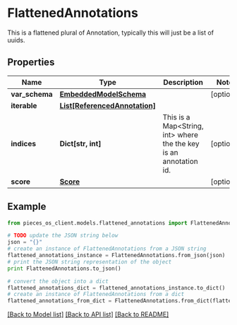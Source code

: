 # FlattenedAnnotations

This is a flattened plural of Annotation, typically this will just be a list of uuids.

## Properties
Name | Type | Description | Notes
------------ | ------------- | ------------- | -------------
**var_schema** | [**EmbeddedModelSchema**](EmbeddedModelSchema.md) |  | [optional] 
**iterable** | [**List[ReferencedAnnotation]**](ReferencedAnnotation.md) |  | 
**indices** | **Dict[str, int]** | This is a Map&lt;String, int&gt; where the the key is an annotation id. | [optional] 
**score** | [**Score**](Score.md) |  | [optional] 

## Example

```python
from pieces_os_client.models.flattened_annotations import FlattenedAnnotations

# TODO update the JSON string below
json = "{}"
# create an instance of FlattenedAnnotations from a JSON string
flattened_annotations_instance = FlattenedAnnotations.from_json(json)
# print the JSON string representation of the object
print FlattenedAnnotations.to_json()

# convert the object into a dict
flattened_annotations_dict = flattened_annotations_instance.to_dict()
# create an instance of FlattenedAnnotations from a dict
flattened_annotations_from_dict = FlattenedAnnotations.from_dict(flattened_annotations_dict)
```
[[Back to Model list]](../README.md#documentation-for-models) [[Back to API list]](../README.md#documentation-for-api-endpoints) [[Back to README]](../README.md)


